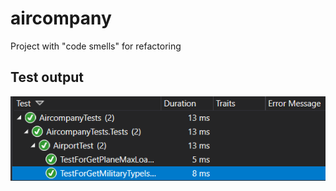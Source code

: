 # aircompany
Project with "code smells" for refactoring
## Test output
![alt text](https://raw.githubusercontent.com/w1tsky/QA-Testing/master/Lab4/TestsDone.png)


